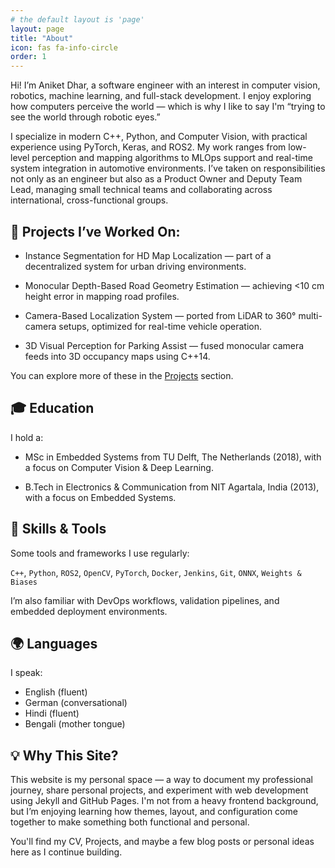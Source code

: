 ```yaml
---
# the default layout is 'page'
layout: page
title: "About"
icon: fas fa-info-circle
order: 1
---
```


<!-- > Add Markdown syntax content to file `_tabs/about.md`{: .filepath } and it will show up on this page.
#{: .prompt-tip } -->

Hi! I’m Aniket Dhar, a software engineer with an interest in computer vision, robotics, machine learning, and full-stack development. I enjoy exploring how computers perceive the world — which is why I like to say I'm “trying to see the world through robotic eyes.”

I specialize in modern C++, Python, and Computer Vision, with practical experience using PyTorch, Keras, and ROS2. My work ranges from low-level perception and mapping algorithms to MLOps support and real-time system integration in automotive environments. I’ve taken on responsibilities not only as an engineer but also as a Product Owner and Deputy Team Lead, managing small technical teams and collaborating across international, cross-functional groups.

## 🧰 Projects I’ve Worked On:
- Instance Segmentation for HD Map Localization — part of a decentralized system for urban driving environments.

- Monocular Depth-Based Road Geometry Estimation — achieving <10 cm height error in mapping road profiles.

- Camera-Based Localization System — ported from LiDAR to 360° multi-camera setups, optimized for real-time vehicle operation.

- 3D Visual Perception for Parking Assist — fused monocular camera feeds into 3D occupancy maps using C++14.

You can explore more of these in the [Projects](/projects/) section.

## 🎓 Education
I hold a:

- MSc in Embedded Systems from TU Delft, The Netherlands (2018), with a focus on Computer Vision & Deep Learning.

- B.Tech in Electronics & Communication from NIT Agartala, India (2013), with a focus on Embedded Systems.

## 🧠 Skills & Tools
Some tools and frameworks I use regularly:

`C++`, `Python`, `ROS2`, `OpenCV`, `PyTorch`, `Docker`, `Jenkins`, `Git`, `ONNX`, `Weights & Biases`

I’m also familiar with DevOps workflows, validation pipelines, and embedded deployment environments.

## 🌍 Languages
I speak:

- English (fluent)
- German (conversational)
- Hindi (fluent)
- Bengali (mother tongue)

## 💡 Why This Site?
This website is my personal space — a way to document my professional journey, share personal projects, and experiment with web development using Jekyll and GitHub Pages. I'm not from a heavy frontend background, but I’m enjoying learning how themes, layout, and configuration come together to make something both functional and personal. 

You'll find my CV, Projects, and maybe a few blog posts or personal ideas here as I continue building.
